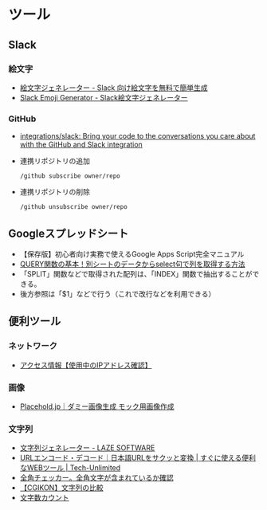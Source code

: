 # ツール

## Slack

### 絵文字

- [絵文字ジェネレーター - Slack 向け絵文字を無料で簡単生成](https://emoji-gen.ninja/)
- [Slack Emoji Generator - Slack絵文字ジェネレーター](https://slackemojigen.com/)

### GitHub

- [integrations/slack: Bring your code to the conversations you care about with the GitHub and Slack integration](https://github.com/integrations/slack)

- 連携リポジトリの追加

  ```text
  /github subscribe owner/repo
  ```

- 連携リポジトリの削除

  ```text
  /github unsubscribe owner/repo
  ```

## Googleスプレッドシート

- 【保存版】初心者向け実務で使えるGoogle Apps Script完全マニュアル
- [QUERY関数の基本！別シートのデータからselect句で列を取得する方法](https://tonari-it.com/spreadsheet-query-select/)
- 「SPLIT」関数などで取得された配列は、「INDEX」関数で抽出することができる。
- 後方参照は「$1」などで行う（これで改行などを利用できる）

## 便利ツール

### ネットワーク

- [アクセス情報【使用中のIPアドレス確認】](https://www.cman.jp/network/support/go_access.cgi)

### 画像

- [Placehold.jp｜ダミー画像生成 モック用画像作成](http://placehold.jp/)

### 文字列

- [文字列ジェネレーター - LAZE SOFTWARE](https://lazesoftware.com/tool/strgen/)
- [URLエンコード・デコード｜日本語URLをサクッと変換 | すぐに使える便利なWEBツール | Tech-Unlimited](https://tech-unlimited.com/urlencode.html)
- [全角チェッカー。全角文字が含まれているか確認](https://ao-system.net/doublecharcheck/)
- [【CGIKON】文字列の比較](http://cgikon.com/tools/comp/comp_word.php3)
- [文字数カウント](https://sundryst.com/convenienttool/strcount.html)

